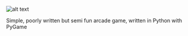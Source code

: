![alt text](https://github.com/pstlo/Navigator/blob/main/image.png?raw=true)

Simple, poorly written but semi fun arcade game, written in Python with PyGame

        
